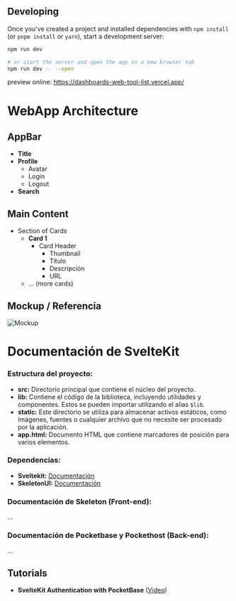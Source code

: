 
## Developing

Once you've created a project and installed dependencies with `npm install` (or `pnpm install` or `yarn`), start a development server:

```bash
npm run dev

# or start the server and open the app in a new browser tab
npm run dev -- --open
```
preview online: https://dashboards-web-tool-list.vercel.app/

# WebApp Architecture

## AppBar
- **Title**
- **Profile**
  - Avatar
  - Login
  - Logout
- **Search**

## Main Content
- Section of Cards
  - **Card 1**
    - Card Header
      - Thumbnail
      - Titulo
      - Descripción
      - URL
  - ... (more cards)

## Mockup / Referencia

![Mockup](http://18.229.78.216/secure/attachment/65431/65431_mockup.png)
# Documentación de SvelteKit

### Estructura del proyecto:

- **src:** Directorio principal que contiene el núcleo del proyecto.
- **lib:** Contiene el código de la biblioteca, incluyendo utilidades y componentes. Estos se pueden importar utilizando el alias `$lib`.
- **static:** Este directorio se utiliza para almacenar activos estáticos, como imágenes, fuentes o cualquier archivo que no necesite ser procesado por la aplicación.
- **app.html:** Documento HTML que contiene marcadores de posición para varios elementos.

### Dependencias:

- **Sveltekit:** [Documentación](https://kit.svelte.dev/docs/introduction)
- **SkeletonUI:** [Documentación](https://www.skeleton.dev/docs/get-started)

### Documentación de Skeleton (Front-end):

...

### Documentación de Pocketbase y Pockethost (Back-end):

...


## Tutorials
- **SvelteKit Authentication with PocketBase** ([Video](https://www.youtube.com/watch?v=doDKaKDvB30))
